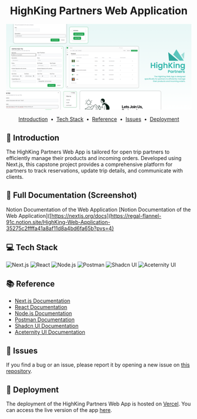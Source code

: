<div align="center">
<h1> HighKing Partners Web Application </h1>
<a href="https://github.com/ENTS-H104/highking-partners-web">
    <img src="./public/covergithubweb.png" alt="HighKing Partners Web Application Cover">
</a>
</div>

<p align="center">
<a href="#-introduction">Introduction</a> &nbsp;&bull;&nbsp;
<a href="#-tech-stack">Tech Stack</a> &nbsp;&bull;&nbsp;
<a href="#-reference">Reference</a> &nbsp;&bull;&nbsp;
<a href="#-issues">Issues</a> &nbsp;&bull;&nbsp;
<a href="#-deployment">Deployment</a>
</p>

## 📄 Introduction

The HighKing Partners Web App is tailored for open trip partners to efficiently manage their products and incoming orders. Developed using Next.js, this capstone project provides a comprehensive platform for partners to track reservations, update trip details, and communicate with clients.

## 💫 Full Documentation (Screenshot)

Notion Documentation of the Web Application
[Notion Documentation of the Web Application]([https://nextjs.org/docs](https://regal-flannel-91c.notion.site/HighKing-Web-Application-35275c2ffffa41a8af11d8a4bd6fa65b?pvs=4)

## 💻 Tech Stack

![Next.js](https://img.shields.io/badge/Next.js-000000?style=for-the-badge&logo=next.js&logoColor=white)
![React](https://img.shields.io/badge/React-61DAFB?style=for-the-badge&logo=react&logoColor=black)
![Node.js](https://img.shields.io/badge/Node.js-339933?style=for-the-badge&logo=node.js&logoColor=white)
![Postman](https://img.shields.io/badge/Postman-FF6C37?style=for-the-badge&logo=postman&logoColor=white)
![Shadcn UI](https://img.shields.io/badge/Shadcn%20UI-000000?style=for-the-badge&logo=shadcn&logoColor=white)
![Aceternity UI](https://img.shields.io/badge/Aceternity%20UI-000000?style=for-the-badge&logo=aceternity&logoColor=white)

## 📚 Reference

- [Next.js Documentation](https://nextjs.org/docs)
- [React Documentation](https://reactjs.org/docs/getting-started.html)
- [Node.js Documentation](https://nodejs.org/en/docs/)
- [Postman Documentation](https://learning.postman.com/docs/getting-started/introduction/)
- [Shadcn UI Documentation](https://ui.shadcn.com/docs)
- [Aceternity UI Documentation](https://ui.aceternity.com/docs/install-nextjs)

## 🚩 Issues

If you find a bug or an issue, please report it by opening a new issue on [this repository](https://github.com/ENTS-H104/highking-partners-web/issues).

## 🚀 Deployment
The deployment of the HighKing Partners Web App is hosted on [Vercel](https://vercel.com/). You can access the live version of the app [here](https://highking-partners-web.vercel.app/).

